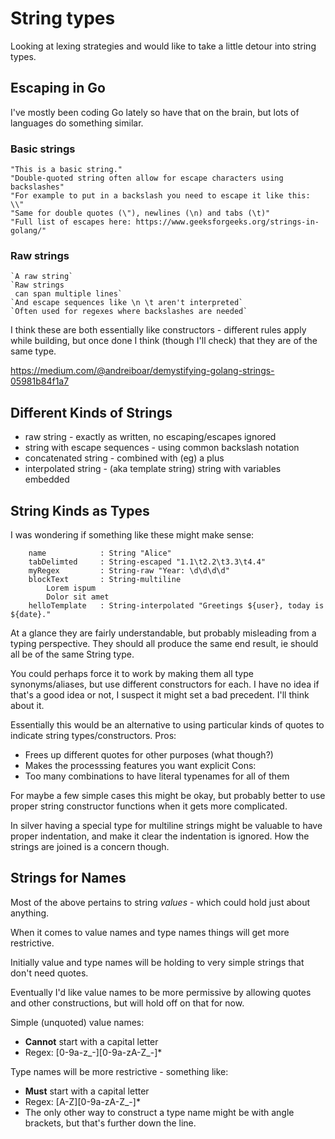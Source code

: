String types
============

Looking at lexing strategies and would like to take a little detour into string types.



Escaping in Go
--------------

I've mostly been coding Go lately so have that on the brain, but lots of languages do something similar.

### Basic strings

	"This is a basic string."
	"Double-quoted string often allow for escape characters using backslashes"
	"For example to put in a backslash you need to escape it like this: \\"
	"Same for double quotes (\"), newlines (\n) and tabs (\t)"
	"Full list of escapes here: https://www.geeksforgeeks.org/strings-in-golang/"

### Raw strings

	`A raw string`
	`Raw strings
	 can span multiple lines`
	`And escape sequences like \n \t aren't interpreted`
	`Often used for regexes where backslashes are needed`

I think these are both essentially like constructors - different rules apply while building, but once done I think (though I'll check) that they are of the same type.

https://medium.com/@andreiboar/demystifying-golang-strings-05981b84f1a7



Different Kinds of Strings
--------------------------

* raw string 					- exactly as written, no escaping/escapes ignored
* string with escape sequences	- using common backslash notation
* concatenated string			- combined with (eg) a plus
* interpolated string			- (aka template string) string with variables embedded


String Kinds as Types
---------------------

I was wondering if something like these might make sense:

```
	name 			: String "Alice"
	tabDelimted		: String-escaped "1.1\t2.2\t3.3\t4.4"
	myRegex 		: String-raw "Year: \d\d\d\d"
	blockText		: String-multiline
		Lorem ispum
		Dolor sit amet
	helloTemplate	: String-interpolated "Greetings ${user}, today is ${date}."
```

At a glance they are fairly understandable, but probably misleading from a typing perspective.
They should all produce the same end result, ie should all be of the same String type.

You could perhaps force it to work by making them all type synonyms/aliases, but use different constructors for each.
I have no idea if that's a good idea or not, I suspect it might set a bad precedent.
I'll think about it.

Essentially this would be an alternative to using particular kinds of quotes to indicate string types/constructors.
Pros:
* Frees up different quotes for other purposes (what though?)
* Makes the processsing features you want explicit
Cons:
* Too many combinations to have literal typenames for all of them

For maybe a few simple cases this might be okay, but probably better to use proper string constructor functions when it gets more complicated.

In silver having a special type for multiline strings might be valuable to have proper indentation, and make it clear the indentation is ignored.
How the strings are joined is a concern though.


Strings for Names
-----------------

Most of the above pertains to string *values* - which could hold just about anything.

When it comes to value names and type names things will get more restrictive.

Initially value and type names will be holding to very simple strings that don't need quotes.

Eventually I'd like value names to be more permissive by allowing quotes and other constructions, but will hold off on that for now.

Simple (unquoted) value names:

* **Cannot** start with a capital letter
* Regex: [0-9a-z_-][0-9a-zA-Z_-]*

Type names will be more restrictive - something like:
* **Must** start with a capital letter
* Regex: [A-Z][0-9a-zA-Z_-]*
* The only other way to construct a type name might be with angle brackets, but that's further down the line.








